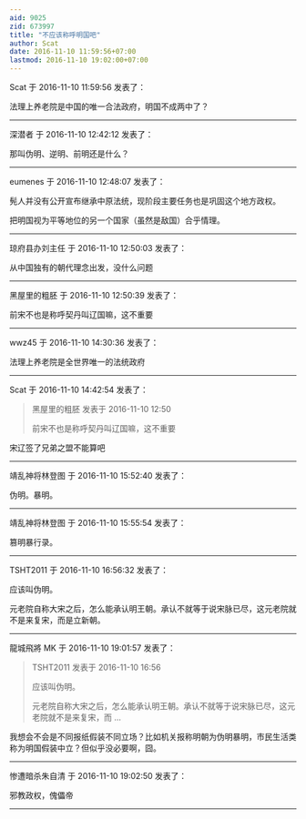 ```yaml
---
aid: 9025
zid: 673997
title: "不应该称呼明国吧"
author: Scat
date: 2016-11-10 11:59:56+07:00
lastmod: 2016-11-10 19:02:00+07:00
---
```


Scat 于 2016-11-10 11:59:56 发表了：

法理上养老院是中国的唯一合法政府，明国不成两中了？

---

深潜者 于 2016-11-10 12:42:12 发表了：

那叫伪明、逆明、前明还是什么？

---

eumenes 于 2016-11-10 12:48:07 发表了：

髡人并没有公开宣布继承中原法统，现阶段主要任务也是巩固这个地方政权。

把明国视为平等地位的另一个国家（虽然是敌国）合乎情理。

---

琼府县办刘主任 于 2016-11-10 12:50:03 发表了：

从中国独有的朝代理念出发，没什么问题

---

黑屋里的粗胚 于 2016-11-10 12:50:39 发表了：

前宋不也是称呼契丹叫辽国嘛，这不重要

---

wwz45 于 2016-11-10 14:30:36 发表了：

法理上养老院是全世界唯一的法统政府

---

Scat 于 2016-11-10 14:42:54 发表了：

> 黑屋里的粗胚 发表于 2016-11-10 12:50
>
> 前宋不也是称呼契丹叫辽国嘛，这不重要

宋辽签了兄弟之盟不能算吧

---

靖乱神将林登图 于 2016-11-10 15:52:40 发表了：

伪明。暴明。

---

靖乱神将林登图 于 2016-11-10 15:55:54 发表了：

篡明暴行录。

---

TSHT2011 于 2016-11-10 16:56:32 发表了：

应该叫伪明。

元老院自称大宋之后，怎么能承认明王朝。承认不就等于说宋脉已尽，这元老院就不是来复宋，而是立新朝。

---

龍城飛將 MK 于 2016-11-10 19:01:57 发表了：

> TSHT2011 发表于 2016-11-10 16:56
>
> 应该叫伪明。
>
> 元老院自称大宋之后，怎么能承认明王朝。承认不就等于说宋脉已尽，这元老院就不是来复宋，而 ...

我想会不会是不同报纸假装不同立场？比如机关报称明朝为伪明暴明，市民生活类称为明国假装中立？但似乎没必要啊，囧。

---

惨遭暗杀朱自清 于 2016-11-10 19:02:50 发表了：

邪教政权，傀儡帝

---
